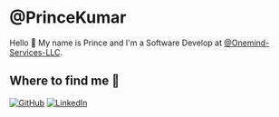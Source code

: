 
# @PrinceKumar

Hello 👋 My name is Prince and I'm a Software Develop at [@Onemind-Services-LLC](https://github.com/Onemind-Services-LLC).


## Where to find me 📍 

[![GitHub](https://img.shields.io/badge/GitHub-%2312100E.svg?&style=for-the-badge&logo=Github&logoColor=white)](https://github.com/kprince28)
[![LinkedIn](https://img.shields.io/badge/LinkedIn-%230077B5.svg?&style=for-the-badge&logo=linkedin&logoColor=white)](https://www.linkedin.com/in/prince-kumar-b83386218/) 
